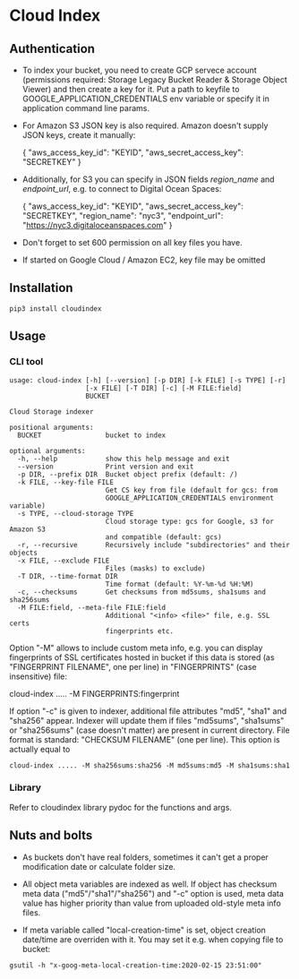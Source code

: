 # Cloud Index

## Authentication

* To index your bucket, you need to create GCP servece account
  (permissions required: Storage Legacy Bucket Reader & Storage Object
  Viewer) and then create a key for it. Put a path to keyfile to
  GOOGLE_APPLICATION_CREDENTIALS env variable or specify it in application
  command line params.

* For Amazon S3 JSON key is also required. Amazon doesn't supply JSON keys,
  create it manually:

    {
        "aws_access_key_id": "KEYID",
        "aws_secret_access_key": "SECRETKEY"
    }

* Additionally, for S3 you can specify in JSON fields *region_name* and
  *endpoint_url*, e.g. to connect to Digital Ocean Spaces:

    {
        "aws_access_key_id": "KEYID",
        "aws_secret_access_key": "SECRETKEY",
        "region_name": "nyc3",
        "endpoint_url": "https://nyc3.digitaloceanspaces.com"
    }
    
* Don't forget to set 600 permission on all key files you have.

* If started on Google Cloud / Amazon EC2, key file may be omitted

## Installation

```
pip3 install cloudindex
```

## Usage

### CLI tool

```
usage: cloud-index [-h] [--version] [-p DIR] [-k FILE] [-s TYPE] [-r]
                   [-x FILE] [-T DIR] [-c] [-M FILE:field]
                   BUCKET

Cloud Storage indexer

positional arguments:
  BUCKET                bucket to index

optional arguments:
  -h, --help            show this help message and exit
  --version             Print version and exit
  -p DIR, --prefix DIR  Bucket object prefix (default: /)
  -k FILE, --key-file FILE
                        Get CS key from file (default for gcs: from
                        GOOGLE_APPLICATION_CREDENTIALS environment variable)
  -s TYPE, --cloud-storage TYPE
                        Cloud storage type: gcs for Google, s3 for Amazon S3
                        and compatible (default: gcs)
  -r, --recursive       Recursively include "subdirectories" and their objects
  -x FILE, --exclude FILE
                        Files (masks) to exclude)
  -T DIR, --time-format DIR
                        Time format (default: %Y-%m-%d %H:%M)
  -c, --checksums       Get checksums from md5sums, sha1sums and sha256sums
  -M FILE:field, --meta-file FILE:field
                        Additional "<info> <file>" file, e.g. SSL certs
                        fingerprints etc.
```

Option "-M" allows to include custom meta info, e.g. you can display
fingerprints of SSL certificates hosted in bucket if this data is stored (as
"FINGERPRINT FILENAME", one per line) in "FINGERPRINTS" (case insensitive)
file:

   cloud-index ..... -M FINGERPRINTS:fingerprint <BUCKET>

If option "-c" is given to indexer, additional file attributes "md5", "sha1"
and "sha256" appear. Indexer will update them if files "md5sums", "sha1sums" or
"sha256sums" (case doesn't matter) are present in current directory. File
format is standard: "CHECKSUM  FILENAME" (one per line). This option is
actually equal to

    cloud-index ..... -M sha256sums:sha256 -M md5sums:md5 -M sha1sums:sha1

### Library

Refer to cloudindex library pydoc for the functions and args.

## Nuts and bolts

* As buckets don't have real folders, sometimes it can't get a proper
  modification date or calculate folder size.

* All object meta variables are indexed as well. If object has checksum meta
  data ("md5"/"sha1"/"sha256") and "-c" option is used, meta data value has
  higher priority than value from uploaded old-style meta info files.

* If meta variable called "local-creation-time" is set, object creation
  date/time are overriden with it. You may set it e.g. when copying file to
  bucket:

```
gsutil -h "x-goog-meta-local-creation-time:2020-02-15 23:51:00" 
```
